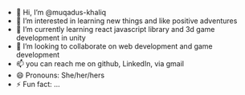 - 👋 Hi, I’m @muqadus-khaliq
- 👀 I’m interested in learning new things and like positive adventures
- 🌱 I’m currently learning react javascript library and 3d game development in unity
- 💞️ I’m looking to collaborate on web development and game development
- 📫 you can reach me on github, LinkedIn, via gmail
- 😄 Pronouns: She/her/hers
- ⚡ Fun fact: ...

<!---
muqadus-khaliq/muqadus-khaliq is a ✨ special ✨ repository because its `README.md` (this file) appears on your GitHub profile.
You can click the Preview link to take a look at your changes.
--->
